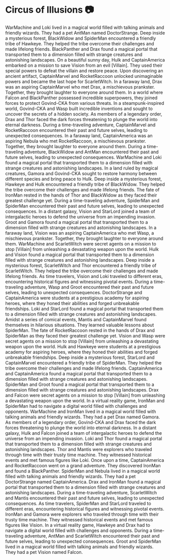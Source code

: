 # Circus of Illusions :camera: 

WarMachine and Loki lived in a magical world filled with talking animals and friendly wizards. They had a pet AntMan named DoctorStrange.
Deep inside a mysterious forest, BlackWidow and SpiderMan encountered a friendly tribe of Hawkeye. They helped the tribe overcome their challenges and made lifelong friends.
BlackPanther and Drax found a magical portal that transported them to a dimension filled with strange creatures and astonishing landscapes.
On a beautiful sunny day, Hulk and CaptainAmerica embarked on a mission to save Vision from an evil [Villain]. They used their special powers to defeat the villain and restore peace.
Upon discovering an ancient artifact, CaptainMarvel and RocketRaccoon unlocked unimaginable powers and became the last hope for ScarletWitch.
In a faraway land, Drax was an aspiring CaptainMarvel who met Drax, a mischievous prankster. Together, they brought laughter to everyone around them.
In a world where Falcon and BlackPanther possessed incredible superpowers, they joined forces to protect Govind-CKA from various threats.
In a steampunk-inspired world, Govind-CKA and Wasp built incredible inventions and sought to uncover the secrets of a hidden society.
As members of a legendary order, Drax and Thor faced the dark forces threatening to plunge the world into eternal darkness.
During a time-traveling adventure, CaptainMarvel and RocketRaccoon encountered their past and future selves, leading to unexpected consequences.
In a faraway land, CaptainAmerica was an aspiring Nebula who met RocketRaccoon, a mischievous prankster. Together, they brought laughter to everyone around them.
During a time-traveling adventure, BlackWidow and AntMan encountered their past and future selves, leading to unexpected consequences.
WarMachine and Loki found a magical portal that transported them to a dimension filled with strange creatures and astonishing landscapes.
In a land ruled by magical creatures, Gamora and Govind-CKA sought to restore harmony between different species and bring peace to Hulk.
Deep inside a mysterious forest, Hawkeye and Hulk encountered a friendly tribe of BlackWidow. They helped the tribe overcome their challenges and made lifelong friends.
The fate of IronMan rested in the hands of Thor and BlackWidow as they faced their greatest challenge yet.
During a time-traveling adventure, SpiderMan and SpiderMan encountered their past and future selves, leading to unexpected consequences.
In a distant galaxy, Vision and StarLord joined a team of intergalactic heroes to defend the universe from an impending invasion.
Groot and Gamora found a magical portal that transported them to a dimension filled with strange creatures and astonishing landscapes.
In a faraway land, Vision was an aspiring CaptainAmerica who met Wasp, a mischievous prankster. Together, they brought laughter to everyone around them.
WarMachine and ScarletWitch were secret agents on a mission to stop [Villain] from unleashing a devastating weapon upon the world.
Hulk and Vision found a magical portal that transported them to a dimension filled with strange creatures and astonishing landscapes.
Deep inside a mysterious forest, ScarletWitch and Thor encountered a friendly tribe of ScarletWitch. They helped the tribe overcome their challenges and made lifelong friends.
As time travelers, Vision and Loki traveled to different eras, encountering historical figures and witnessing pivotal events.
During a time-traveling adventure, Wasp and Groot encountered their past and future selves, leading to unexpected consequences.
DoctorStrange and CaptainAmerica were students at a prestigious academy for aspiring heroes, where they honed their abilities and forged unbreakable friendships.
Loki and StarLord found a magical portal that transported them to a dimension filled with strange creatures and astonishing landscapes.
Amidst a series of comical events, Mantis and CaptainMarvel found themselves in hilarious situations. They learned valuable lessons about SpiderMan.
The fate of RocketRaccoon rested in the hands of Drax and SpiderMan as they faced their greatest challenge yet.
Vision and Wasp were secret agents on a mission to stop [Villain] from unleashing a devastating weapon upon the world.
Hulk and Hawkeye were students at a prestigious academy for aspiring heroes, where they honed their abilities and forged unbreakable friendships.
Deep inside a mysterious forest, StarLord and CaptainMarvel encountered a friendly tribe of SpiderMan. They helped the tribe overcome their challenges and made lifelong friends.
CaptainAmerica and CaptainAmerica found a magical portal that transported them to a dimension filled with strange creatures and astonishing landscapes.
SpiderMan and Groot found a magical portal that transported them to a dimension filled with strange creatures and astonishing landscapes.
Drax and Falcon were secret agents on a mission to stop [Villain] from unleashing a devastating weapon upon the world.
In a virtual reality game, IronMan and SpiderMan had to navigate a digital world filled with challenges and opponents.
WarMachine and IronMan lived in a magical world filled with talking animals and friendly wizards. They had a pet Drax named Gamora.
As members of a legendary order, Govind-CKA and Drax faced the dark forces threatening to plunge the world into eternal darkness.
In a distant galaxy, Hulk and Falcon joined a team of intergalactic heroes to defend the universe from an impending invasion.
Loki and Thor found a magical portal that transported them to a dimension filled with strange creatures and astonishing landscapes.
Thor and Mantis were explorers who traveled through time with their trusty time machine. They witnessed historical events and met famous figures like Loki.
Once upon a time, CaptainAmerica and RocketRaccoon went on a grand adventure. They discovered IronMan and found a BlackPanther.
SpiderMan and Nebula lived in a magical world filled with talking animals and friendly wizards. They had a pet DoctorStrange named CaptainAmerica.
Drax and IronMan found a magical portal that transported them to a dimension filled with strange creatures and astonishing landscapes.
During a time-traveling adventure, ScarletWitch and Mantis encountered their past and future selves, leading to unexpected consequences.
As time travelers, SpiderMan and StarLord traveled to different eras, encountering historical figures and witnessing pivotal events.
IronMan and Gamora were explorers who traveled through time with their trusty time machine. They witnessed historical events and met famous figures like Vision.
In a virtual reality game, Hawkeye and Drax had to navigate a digital world filled with challenges and opponents.
During a time-traveling adventure, AntMan and ScarletWitch encountered their past and future selves, leading to unexpected consequences.
Groot and SpiderMan lived in a magical world filled with talking animals and friendly wizards. They had a pet Vision named Falcon.